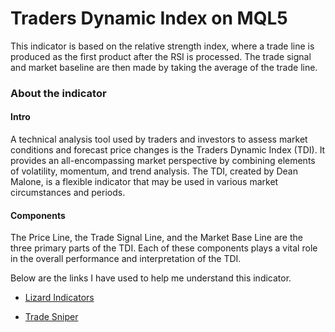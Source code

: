 # Traders Dynamic Index on MQL5
This indicator is based on the relative strength index, where a trade line is produced as the first product after the RSI is processed. The trade signal and market baseline are then made by taking the average of the trade line.

### About the indicator
#### Intro
A technical analysis tool used by traders and investors to assess market conditions and forecast price changes is the Traders Dynamic Index (TDI). It provides an all-encompassing market perspective by combining elements of volatility, momentum, and trend analysis. The TDI, created by Dean Malone, is a flexible indicator that may be used in various market circumstances and periods.

#### Components
The Price Line, the Trade Signal Line, and the Market Base Line are the three primary parts of the TDI. Each of these components plays a vital role in the overall performance and interpretation of the TDI.

Below are the links I have used to help me understand this indicator.
- [Lizard Indicators](https://www.lizardindicators.com/tdi-indicator/)

- [Trade Sniper](https://trendspider.com/learning-center/introduction-to-tdi/)

